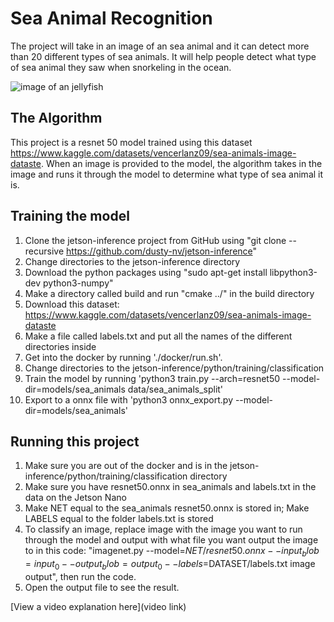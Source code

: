 # Sea Animal Recognition

The project will take in an image of an sea animal and it can detect more than 20 different types of sea animals. It will help people detect what type of sea animal they saw when snorkeling in the ocean. 

![image of an jellyfish]([Imgur](https://imgur.com/04KbFmd))

## The Algorithm

This project is a resnet 50 model trained using this dataset https://www.kaggle.com/datasets/vencerlanz09/sea-animals-image-dataste. When an image is provided to the model, the algorithm takes in the image and runs it through the model to determine what type of sea animal it is. 

## Training the model

1. Clone the jetson-inference project from GitHub using "git clone --recursive https://github.com/dusty-nv/jetson-inference"
2. Change directories to the jetson-inference directory
3. Download the python packages using "sudo apt-get install libpython3-dev python3-numpy"
4. Make a directory called build and run "cmake ../" in the build directory
5. Download this dataset: https://www.kaggle.com/datasets/vencerlanz09/sea-animals-image-dataste
6. Make a file called labels.txt and put all the names of the different directories inside
7. Get into the docker by running './docker/run.sh'.
8. Change directories to the jetson-inference/python/training/classification
9. Train the model by running 'python3 train.py --arch=resnet50 --model-dir=models/sea_animals data/sea_animals_split'
10. Export to a onnx file with 'python3 onnx_export.py --model-dir=models/sea_animals'

## Running this project

1. Make sure you are out of the docker and is in the jetson-inference/python/training/classification directory
2. Make sure you have resnet50.onnx in sea_animals and labels.txt in the data on the Jetson Nano    
4. Make NET equal to the sea_animals resnet50.onnx is stored in; Make LABELS equal to the folder labels.txt is stored
5. To classify an image, replace image with the image you want to run through the model and output with what file you want output the image to in this code: "imagenet.py --model=$NET/resnet50.onnx --input_blob=input_0 --output_blob=output_0 --labels=$DATASET/labels.txt image output", then run the code. 
6. Open the output file to see the result. 

[View a video explanation here](video link)
